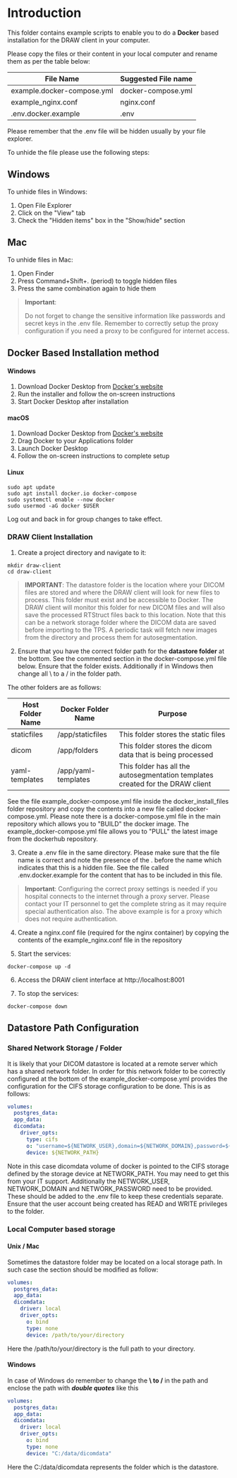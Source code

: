 # Introduction
This folder contains example scripts to enable you to do a **Docker** based installation for the DRAW client in your computer.

Please copy the files or their content in your local computer and rename them as per the table below:

| File Name | Suggested File name|
|----|-----|
|example.docker-compose.yml | docker-compose.yml |
|example_nginx.conf| nginx.conf|
|.env.docker.example | .env|

Please remember that the .env file will be hidden usually by your file explorer.

To unhide the file please use the following steps:

## Windows
To unhide files in Windows:
1. Open File Explorer
2. Click on the "View" tab
3. Check the "Hidden items" box in the "Show/hide" section

## Mac
To unhide files in Mac:
1. Open Finder
2. Press Command+Shift+. (period) to toggle hidden files
3. Press the same combination again to hide them

>**Important**:
>
> Do not forget to change the sensitive information like passwords and secret keys in the .env file. Remember to correctly setup the proxy configuration if you need a proxy to be configured for internet access.


## Docker Based Installation method

#### Windows
1. Download Docker Desktop from [Docker's website](https://www.docker.com/products/docker-desktop/)
2. Run the installer and follow the on-screen instructions
3. Start Docker Desktop after installation

#### macOS
1. Download Docker Desktop from [Docker's website](https://www.docker.com/products/docker-desktop/)
2. Drag Docker to your Applications folder
3. Launch Docker Desktop
4. Follow the on-screen instructions to complete setup

#### Linux
```
sudo apt update
sudo apt install docker.io docker-compose
sudo systemctl enable --now docker
sudo usermod -aG docker $USER
```
Log out and back in for group changes to take effect.

### DRAW Client Installation

1. Create a project directory and navigate to it:
```
mkdir draw-client
cd draw-client
```

> **IMPORTANT**: The datastore folder is the location where your DICOM files are stored and where the DRAW client will look for new files to process. This folder must exist and be accessible to Docker. The DRAW client will monitor this folder for new DICOM files and will also save the processed RTStruct files back to this location. Note that this can be a network storage folder where the DICOM data are saved before importing to the TPS. A periodic task will fetch new images from the directory and process them for autosegmentation.


2. Ensure that you have the correct folder path for the **datastore folder** at the bottom. See the commented section in the docker-compose.yml file below. Ensure that the folder exists. Additionally if in Windows then change all \ to a / in the folder path. 

The other folders are as follows:

| Host Folder Name | Docker Folder Name | Purpose |
| ---- | ----- | ---- |
| staticfiles | /app/staticfiles | This folder stores the static files |
| dicom | /app/folders | This folder stores the dicom data that is being processed |
| yaml-templates | /app/yaml-templates | This folder has all the autosegmentation templates created for the DRAW client |

See the file example_docker-compose.yml file inside the docker_install_files folder repository and copy the contents into a new file called docker-compose.yml. 
Please note there is a docker-compose.yml file in the main repository which allows you to "BUILD" the docker image. The example_docker-compose.yml file allows you to "PULL" the latest image from the dockerhub repository.


3. Create a .env file in the same directory. Please make sure that the file name is correct and note the presence of the . before the name which indicates that this is a hidden file. See the file called .env.docker.example for the content that has to be included in this file.

  
> **Important**: Configuring the correct proxy settings is needed if you hospital connects to the internet through a proxy server. Please contact your IT personnel to get the complete string as it may require special authentication also. The above example is for a proxy which does not require authentication.

4. Create a nginx.conf file (required for the nginx container) by copying the contents of the  example_nginx.conf file in the repository

5. Start the services:
```
docker-compose up -d
```

6. Access the DRAW client interface at http://localhost:8001

7. To stop the services:
```
docker-compose down
```

## Datastore Path Configuration

### Shared Network Storage / Folder

It is likely that your DICOM datastore is located at a remote server which has a shared network folder. In order for this network folder to be correctly configured at the bottom of the example_docker-compose.yml provides the configuration for the CIFS storage configuration to be done. This is as follows:

``` yaml
volumes:
  postgres_data:
  app_data:
  dicomdata:
    driver_opts:
      type: cifs
      o: "username=${NETWORK_USER},domain=${NETWORK_DOMAIN},password=${NETWORK_PASSWORD},rw"
      device: ${NETWORK_PATH}  
```
Note in this case dicomdata volume of docker is pointed to the CIFS storage defined by the storage device at NETWORK_PATH. You may need to get this from your IT support. Additionally the NETWORK_USER, NETWORK_DOMAIN and NETWORK_PASSWORD need to be provided. These should be added to the .env file to keep these credentials separate. Ensure that the user account being created has READ and WRITE privileges to the folder. 

### Local Computer based storage

#### Unix / Mac

Sometimes the datastore folder may be located on a local storage path. In such case the section should be modified as follow:

``` yaml
volumes:
  postgres_data:
  app_data:
  dicomdata:
    driver: local
    driver_opts:
      o: bind
      type: none
      device: /path/to/your/directory
```
Here the /path/to/your/directory is the full path to your directory.

#### Windows

 In case of Windows do remember to change the **\ to /** in the path and enclose the path with ***double quotes*** like this 

``` yaml
volumes:
  postgres_data:
  app_data:
  dicomdata:
    driver: local
    driver_opts:
      o: bind
      type: none
      device: "C:/data/dicomdata"
```

Here the C:/data/dicomdata represents the folder which is the datastore.